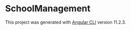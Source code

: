 # SchoolManagement

This project was generated with [Angular CLI](https://github.com/angular/angular-cli) version 11.2.3.

